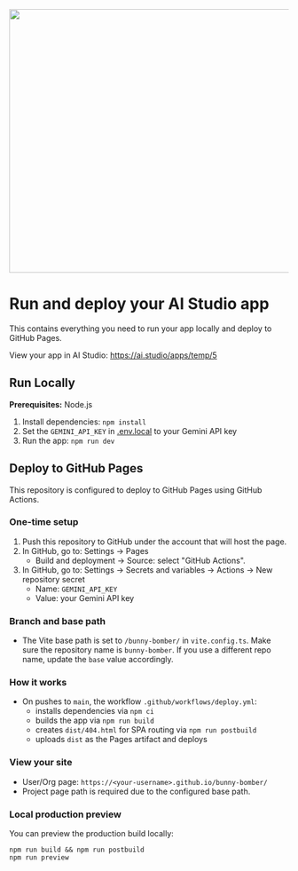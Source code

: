 <div align="center">
<img width="1200" height="475" alt="GHBanner" src="https://github.com/user-attachments/assets/0aa67016-6eaf-458a-adb2-6e31a0763ed6" />
</div>

# Run and deploy your AI Studio app

This contains everything you need to run your app locally and deploy to GitHub Pages.

View your app in AI Studio: https://ai.studio/apps/temp/5

## Run Locally

**Prerequisites:**  Node.js


1. Install dependencies:
   `npm install`
2. Set the `GEMINI_API_KEY` in [.env.local](.env.local) to your Gemini API key
3. Run the app:
   `npm run dev`

## Deploy to GitHub Pages

This repository is configured to deploy to GitHub Pages using GitHub Actions.

### One-time setup

1. Push this repository to GitHub under the account that will host the page.
2. In GitHub, go to: Settings → Pages
   - Build and deployment → Source: select "GitHub Actions".
3. In GitHub, go to: Settings → Secrets and variables → Actions → New repository secret
   - Name: `GEMINI_API_KEY`
   - Value: your Gemini API key

### Branch and base path

- The Vite base path is set to `/bunny-bomber/` in `vite.config.ts`. Make sure the repository name is `bunny-bomber`. If you use a different repo name, update the `base` value accordingly.

### How it works

- On pushes to `main`, the workflow `.github/workflows/deploy.yml`:
  - installs dependencies via `npm ci`
  - builds the app via `npm run build`
  - creates `dist/404.html` for SPA routing via `npm run postbuild`
  - uploads `dist` as the Pages artifact and deploys

### View your site

- User/Org page: `https://<your-username>.github.io/bunny-bomber/`
- Project page path is required due to the configured base path.

### Local production preview

You can preview the production build locally:

```
npm run build && npm run postbuild
npm run preview
```

